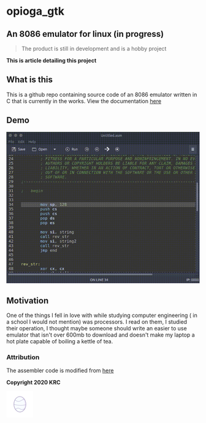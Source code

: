# opioga_gtk

## An 8086 emulator for linux (in progress)

> The product is still in development and is a hobby project

**This is article detailing this project**

## What is this

This is a github repo containing source code of an 8086 emulator written in C that is currently in the works.
View the documentation [here](https://kosiken.github.io/gtkemu8086-docs)

## Demo

![DEMO](gif/emu8086.gif)

## Motivation

One of the things I fell in love with while studying computer engineering ( in a school I would not mention) was processors. I read on them, I studied their operation, I thought maybe someone should write an easier to use emulator that isn't over 600mb to download and doesn't make my laptop a hot plate capable of boiling a kettle of tea.

### Attribution

The assembler code is modified from [here](https://github.com/nanochess/tinyasm)


**Copyright 2020 KRC**

![krc](krc_small.png)
